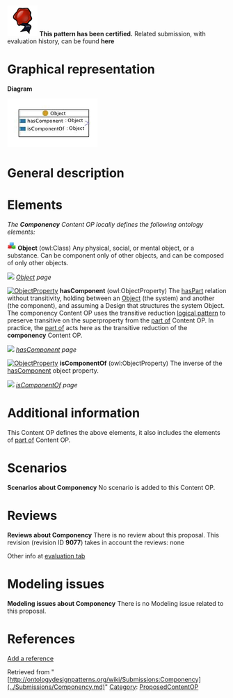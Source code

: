 [![](../images/thumb/b/b5/Certified.png/70px-Certified.png)](../Image/Certified.png.md "Certified.png") __This pattern has been certified.__
Related submission, with evaluation history, can be found __here__





#  Graphical representation


__Diagram__




[![Image:componency.jpg](../images/f/fc/Componency.jpg)](../Image/Componency.jpg.md "Image:componency.jpg")




#  General description


  




#  Elements


_The __Componency__ Content OP locally defines the following ontology elements:_




[![Class](../images/thumb/2/27/Class.gif/20px-Class.gif)](../Image/Class.gif.md "Class") __Object__ (owl:Class) Any physical, social, or mental object, or a substance. Can be component only of other objects, and can be composed of only other objects. 



 [![](../../../images/thumb/8/87/ArrowRight.gif/11px-ArrowRight.gif)](../Image/ArrowRight.gif.md "ArrowRight.gif") _[Object](../Submissions/Componency/Object.md "Submissions:Componency/Object") page_

[![ObjectProperty](../../images/thumb/c/c3/ObjectProperty.gif/20px-ObjectProperty.gif)](../Image/ObjectProperty.gif.md "ObjectProperty") __hasComponent__ (owl:ObjectProperty) The  [hasPart](../Submissions/PartOf/hasPart.md "Submissions:PartOf/hasPart") relation without transitivity, holding between an  [Object](../Submissions/Componency/Object.md "Submissions:Componency/Object") (the system) and another (the component), and assuming a Design that structures the system Object. 
The componency Content OP uses the transitive reduction  [logical pattern](../Category/LogicalOP.md "Category:LogicalOP") to preserve transitive on the superproperty from the [part of](../Submissions/PartOf.md "Submissions:PartOf") Content OP. In practice, the [part of](../Submissions/PartOf.md "Submissions:PartOf") acts here as the transitive reduction of the  __componency__ Content OP. 



 [![](../../../images/thumb/8/87/ArrowRight.gif/11px-ArrowRight.gif)](../Image/ArrowRight.gif.md "ArrowRight.gif") _[hasComponent](../Submissions/Componency/hasComponent.md "Submissions:Componency/hasComponent") page_

[![ObjectProperty](../../images/thumb/c/c3/ObjectProperty.gif/20px-ObjectProperty.gif)](../Image/ObjectProperty.gif.md "ObjectProperty") __isComponentOf__ (owl:ObjectProperty) The inverse of the  [hasComponent](../Submissions/Componency/hasComponent.md "Submissions:Componency/hasComponent")  object property. 



 [![](../../../images/thumb/8/87/ArrowRight.gif/11px-ArrowRight.gif)](../Image/ArrowRight.gif.md "ArrowRight.gif") _[isComponentOf](../Submissions/Componency/isComponentOf.md "Submissions:Componency/isComponentOf") page_
#  Additional information


This Content OP defines the above elements, it also includes the elements of  [part of](../Submissions/PartOf.md "Submissions:PartOf") Content OP.



#  Scenarios



__Scenarios about Componency__
No scenario is added to this Content OP.




#  Reviews



__Reviews about Componency__
There is no review about this proposal.
This revision (revision ID __9077__) takes in account the reviews: none


Other info at [evaluation tab](http://ontologydesignpatterns.org/wiki/index.php?title=Submissions:Componency&action=evaluation "http://ontologydesignpatterns.org/wiki/index.php?title=Submissions:Componency&action=evaluation")




  




#  Modeling issues



__Modeling issues about Componency__
There is no Modeling issue related to this proposal.




  




#  References


[Add a reference](index.php@title=Odp%253AAdd_reference&subject=../Submissions/Componency.md "http://ontologydesignpatterns.org/wiki/index.php?title=Odp:Add_reference&subject=Submissions%3AComponency")


  






Retrieved from "[http://ontologydesignpatterns.org/wiki/Submissions:Componency](../Submissions/Componency.md)"
 [Category](http://ontologydesignpatterns.org/wiki/Special:Categories "Special:Categories"): [ProposedContentOP](../Category/ProposedContentOP.md "Category:ProposedContentOP")